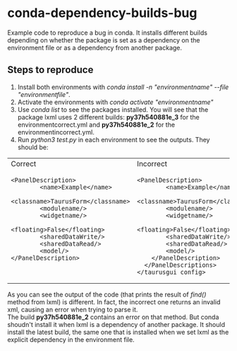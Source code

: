 # conda-dependency-builds-bug
Example code to reproduce a bug in conda. It installs different builds depending on whether the package is set as a dependency on the environment file or as a dependency from another package.

## Steps to reproduce

1. Install both environments with _conda install -n "environmentname" --file "environmentfile"_.
2. Activate the environments with _conda activate "environmentname"_
3. Use _conda list_ to see the packages installed. You will see that the package lxml uses 2 different builds: __py37h540881e_3__ for the environmentcorrect.yml and __py37h540881e_2__ for the environmentincorrect.yml.
4. Run _python3 test.py_ in each environment to see the outputs. They should be:

<table>
<tr>
<td>
Correct
</td>
<td>
Incorrect
</td>
</tr>
<tr>
<td valign="top">

```
<PanelDescription>
        <name>Example</name>
        <classname>TaurusForm</classname>
        <modulename/>
        <widgetname/>
        <floating>False</floating>
        <sharedDataWrite/>
        <sharedDataRead/>
        <model/>
</PanelDescription>
```

</td>
<td valign="top">

```
<PanelDescription>
        <name>Example</name>
        <classname>TaurusForm</classname>
        <modulename/>
        <widgetname/>
        <floating>False</floating>
        <sharedDataWrite/>
        <sharedDataRead/>
        <model/>
    </PanelDescription>
  </PanelDescriptions>
</taurusgui_config>

```   

</td>
</tr>
</table>


As you can see the output of the code (that prints the result of _find()_ method from lxml) is different. In fact, the incorrect one returns an invalid xml, causing an error when trying to parse it.  
The build __py37h540881e_2__ contains an error on that method. But conda shoudn't install it when lxml is a dependency of another package. It should install the latest build, the same one that is installed when we set lxml as the explicit dependency in the environment file.